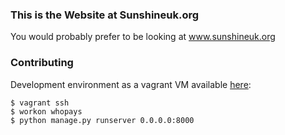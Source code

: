### This is the Website at Sunshineuk.org

You would probably prefer to be looking at www.sunshineuk.org

### Contributing

Development environment as a vagrant VM available [here](https://github.com/openhealthcare/developer):

    $ vagrant ssh
    $ workon whopays
    $ python manage.py runserver 0.0.0.0:8000
